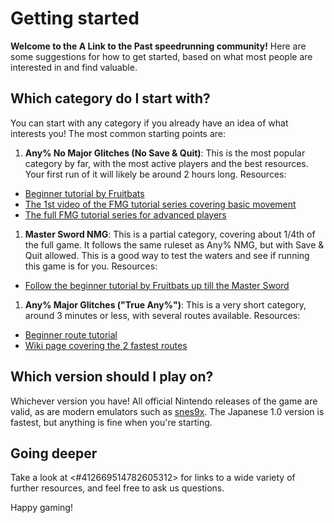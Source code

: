 # Getting started

**Welcome to the A Link to the Past speedrunning community!** Here are some suggestions for how to get started, based on what most people are interested in and find valuable.

## Which category do I start with?

You can start with any category if you already have an idea of what interests you! The most common starting points are:

1. **Any% No Major Glitches (No Save & Quit)**: This is the most popular category by far, with the most active players and the best resources. Your first run of it will likely be around 2 hours long. Resources:
 * [Beginner tutorial by Fruitbats](https://www.youtube.com/watch?v=fBiCzWubXCg)
 * [The 1st video of the FMG tutorial series covering basic movement](https://www.youtube.com/watch?v=9w0iQwS-Tak)
 * [The full FMG tutorial series for advanced players](https://www.youtube.com/playlist?list=PLWtpnQSgr-5pZUZ1Oj9DK4SaTfO5W3hJy)
1. **Master Sword NMG**: This is a partial category, covering about 1/4th of the full game. It follows the same ruleset as Any% NMG, but with Save & Quit allowed. This is a good way to test the waters and see if running this game is for you. Resources:
 * [Follow the beginner tutorial by Fruitbats up till the Master Sword](https://www.youtube.com/watch?v=fBiCzWubXCg) 
1. **Any% Major Glitches ("True Any%")**: This is a very short category, around 3 minutes or less, with several routes available. Resources:
 * [Beginner route tutorial](https://www.youtube.com/watch?v=5gF5V8_SEkk)
 * [Wiki page covering the 2 fastest routes](https://alttp-wiki.net/index.php/Any%)

## Which version should I play on?

Whichever version you have! All official Nintendo releases of the game are valid, as are modern emulators such as [snes9x](https://github.com/snes9xgit/snes9x/releases). The Japanese 1.0 version is fastest, but anything is fine when you're starting.

## Going deeper

Take a look at <#412669514782605312> for links to a wide variety of further resources, and feel free to ask us questions.

Happy gaming!
